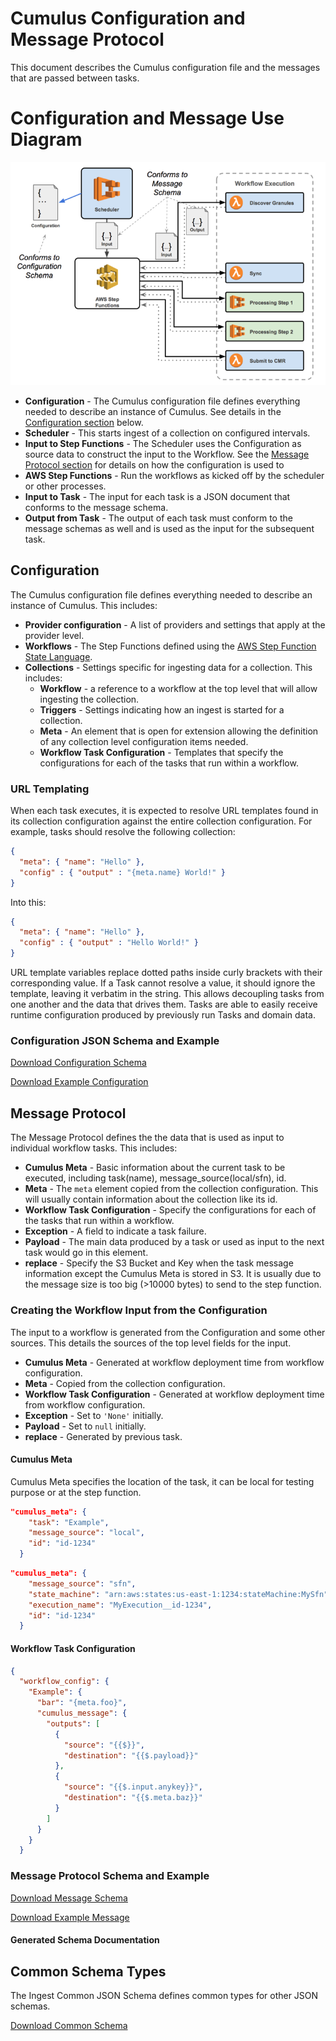 # Cumulus Configuration and Message Protocol

This document describes the Cumulus configuration file and the messages that are passed between tasks.

# Configuration and Message Use Diagram

<img src="/images/cumulus_configuration_and_message_schema_diagram.png">

* **Configuration** - The Cumulus configuration file defines everything needed to describe an instance of Cumulus. See details in the [Configuration section](#configuration) below.
* **Scheduler** - This starts ingest of a collection on configured intervals.
* **Input to Step Functions** - The Scheduler uses the Configuration as source data to construct the input to the Workflow. See the [Message Protocol section](#message-protocol) for details on how the configuration is used to
* **AWS Step Functions** - Run the workflows as kicked off by the scheduler or other processes.
* **Input to Task** - The input for each task is a JSON document that conforms to the message schema.
* **Output from Task** - The output of each task must conform to the message schemas as well and is used as the input for the subsequent task.

## Configuration

The Cumulus configuration file defines everything needed to describe an instance of Cumulus. This includes:

* **Provider configuration** - A list of providers and settings that apply at the provider level.
* **Workflows** - The Step Functions defined using the [AWS Step Function State Language](http://docs.aws.amazon.com/step-functions/latest/dg/concepts-amazon-states-language.html).
* **Collections** - Settings specific for ingesting data for a collection. This includes:
  * **Workflow** - a reference to a workflow at the top level that will allow ingesting the collection.
  * **Triggers** - Settings indicating how an ingest is started for a collection.
  * **Meta** - An element that is open for extension allowing the definition of any collection level configuration items needed.
  * **Workflow Task Configuration** - Templates that specify the configurations for each of the tasks that run within a workflow.

### URL Templating

When each task executes, it is expected to resolve URL templates found in its collection configuration against the entire collection configuration. For example, tasks should resolve the following collection:

```JSON
{
  "meta": { "name": "Hello" },
  "config" : { "output" : "{meta.name} World!" }
}
```

Into this:

```JSON
{
  "meta": { "name": "Hello" },
  "config" : { "output" : "Hello World!" }
}
```

URL template variables replace dotted paths inside curly brackets with their corresponding value. If a Task cannot resolve a value, it should ignore the template, leaving it verbatim in the string.  This allows decoupling tasks from one another and the data that drives them. Tasks are able to easily receive runtime configuration produced by previously run Tasks and domain data.

### Configuration JSON Schema and Example

[Download Configuration Schema](/schemas/collections_config_schema.json)

[Download Example Configuration](/schemas/example-data/example-collection.json)

## Message Protocol

The Message Protocol defines the the data that is used as input to individual workflow tasks. This includes:

* **Cumulus Meta** - Basic information about the current task to be executed, including task(name), message_source(local/sfn), id.
* **Meta** - The `meta` element copied from the collection configuration. This will usually contain information about the collection like its id.
* **Workflow Task Configuration** - Specify the configurations for each of the tasks that run within a workflow.
* **Exception** - A field to indicate a task failure.
* **Payload** - The main data produced by a task or used as input to the next task would go in this element.
* **replace** - Specify the S3 Bucket and Key when the task message information except the Cumulus Meta is stored in S3. It is usually due to the message size is too big (>10000 bytes) to send to the step function.

### Creating the Workflow Input from the Configuration

The input to a workflow is generated from the Configuration and some other sources. This details the sources of the top level fields for the input.

* **Cumulus Meta** - Generated at workflow deployment time from workflow configuration.
* **Meta** - Copied from the collection configuration.
* **Workflow Task Configuration** - Generated at workflow deployment time from workflow configuration.
* **Exception** - Set to `'None'` initially.
* **Payload** - Set to `null` initially.
* **replace** - Generated by previous task.

#### Cumulus Meta
Cumulus Meta specifies the location of the task, it can be local for testing purpose or at the step function.
```JSON
"cumulus_meta": {
    "task": "Example",
    "message_source": "local",
    "id": "id-1234"
  }
```
```JSON
"cumulus_meta": {
    "message_source": "sfn",
    "state_machine": "arn:aws:states:us-east-1:1234:stateMachine:MySfn",
    "execution_name": "MyExecution__id-1234",
    "id": "id-1234"
  }
```

#### Workflow Task Configuration
```JSON
{
  "workflow_config": {
    "Example": {
      "bar": "{meta.foo}",
      "cumulus_message": {
        "outputs": [
          {
            "source": "{{$}}",
            "destination": "{{$.payload}}"
          },
          {
            "source": "{{$.input.anykey}}",
            "destination": "{{$.meta.baz}}"
          }
        ]
      }
    }
  }
  ```

### Message Protocol Schema and Example

[Download Message Schema](/schemas/message_schema.json)

[Download Example Message](/schemas/example-data/example-message-envelope.json)

#### Generated Schema Documentation

## Common Schema Types

The Ingest Common JSON Schema defines common types for other JSON schemas.

[Download Common Schema](/schemas/ingest_common_schema.json)

